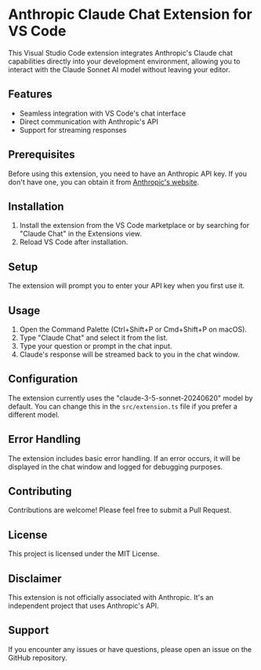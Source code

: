 # Anthropic Claude Chat Extension for VS Code

This Visual Studio Code extension integrates Anthropic's Claude chat capabilities directly into your development environment, allowing you to interact with the Claude Sonnet AI model without leaving your editor.

## Features

- Seamless integration with VS Code's chat interface
- Direct communication with Anthropic's API
- Support for streaming responses

## Prerequisites

Before using this extension, you need to have an Anthropic API key. If you don't have one, you can obtain it from [Anthropic's website](https://www.anthropic.com/).

## Installation

1. Install the extension from the VS Code marketplace or by searching for "Claude Chat" in the Extensions view.
2. Reload VS Code after installation.

## Setup

The extension will prompt you to enter your API key when you first use it.

## Usage

1. Open the Command Palette (Ctrl+Shift+P or Cmd+Shift+P on macOS).
2. Type "Claude Chat" and select it from the list.
3. Type your question or prompt in the chat input.
4. Claude's response will be streamed back to you in the chat window.

## Configuration

The extension currently uses the "claude-3-5-sonnet-20240620" model by default. You can change this in the `src/extension.ts` file if you prefer a different model.

## Error Handling

The extension includes basic error handling. If an error occurs, it will be displayed in the chat window and logged for debugging purposes.

## Contributing

Contributions are welcome! Please feel free to submit a Pull Request.

## License

This project is licensed under the MIT License.

## Disclaimer

This extension is not officially associated with Anthropic. It's an independent project that uses Anthropic's API.

## Support

If you encounter any issues or have questions, please open an issue on the GitHub repository.
